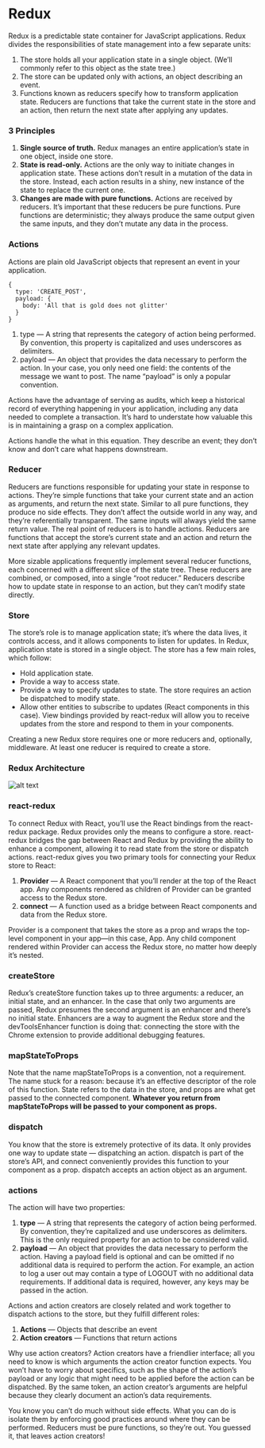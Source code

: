 <h1>Redux</h1>
Redux is a predictable state container for JavaScript applications. Redux divides the responsibilities of state management into a few separate units:

1) The store holds all your application state in a single object. (We’ll commonly refer to this object as the state tree.)
2) The store can be updated only with actions, an object describing an event.
3) Functions known as reducers specify how to transform application state. Reducers are functions that take the current state in the store and an action, then return the next state after applying any updates.

<h3>3 Principles</h3>
<ol>
  <li><strong>Single source of truth.</strong> Redux manages an entire application’s state in one object, inside one store.</li>
  <li><strong>State is read-only.</strong> Actions are the only way to initiate changes in application state. These actions don’t result in a mutation of the data in the store. Instead, each action results in a shiny, new instance of the state to replace the current one.</li>
  <li><strong>Changes are made with pure functions.</strong> Actions are received by reducers. It’s important that these reducers be pure functions. Pure functions are deterministic; they always produce the same output given the same inputs, and they don’t mutate any data in the process.</li>
</ol>

<h3>Actions</h3>
Actions are plain old JavaScript objects that represent an event in your application.

```
{
  type: 'CREATE_POST',
  payload: {
    body: 'All that is gold does not glitter'
  }
}
```

1) type — A string that represents the category of action being performed. By convention, this property is capitalized and uses underscores as delimiters.
2) payload — An object that provides the data necessary to perform the action. In your case, you only need one field: the contents of the message we want to post. The name “payload” is only a popular convention.

Actions have the advantage of serving as audits, which keep a historical record of everything happening in your application, including any data needed to complete a transaction. It’s hard to understate how valuable this is in maintaining a grasp on a complex application. 

Actions handle the what in this equation. They describe an event; they don’t know and don’t care what happens downstream.

<h3>Reducer</h3>
Reducers are functions responsible for updating your state in response to actions. They’re simple functions that take your current state and an action as arguments, and return the next state. Similar to all pure functions, they produce no side effects. They don’t affect the outside world in any way, and they’re referentially transparent. The same inputs will always yield the same return value. The real point of reducers is to handle actions. Reducers are functions that accept the store’s current state and an action and return the next state after applying any relevant updates.

More sizable applications frequently implement several reducer functions, each concerned with a different slice of the state tree. These reducers are combined, or composed, into a single “root reducer.” Reducers describe how to update state in response to an action, but they can’t modify state directly.

<h3>Store</h3>
The store’s role is to manage application state; it’s where the data lives, it controls access, and it allows components to listen for updates.
In Redux, application state is stored in a single object. The store has a few main roles, which follow:
<ul>
  <li>Hold application state.</li>
  <li>Provide a way to access state.</li>
  <li>Provide a way to specify updates to state. The store requires an action be dispatched to modify state.</li>
  <li>Allow other entities to subscribe to updates (React components in this case). View bindings provided by react-redux will allow you to receive updates from the store and respond to them in your components.</li>
</ul>

Creating a new Redux store requires one or more reducers and, optionally, middleware. At least one reducer is required to create a store.

<h3>Redux Architecture</h3>

![alt text](https://github.com/shakespete/redux/blob/dev/img/redux_arch.jpg)

<h3>react-redux</h3>
To connect Redux with React, you’ll use the React bindings from the react-redux package. Redux provides only the means to configure a store. react-redux bridges the gap between React and Redux by providing the ability to enhance a component, allowing it to read state from the store or dispatch actions. react-redux gives you two primary tools for connecting your Redux store to React:

<ol>
  <li><strong>Provider</strong> — A React component that you’ll render at the top of the React app. Any components rendered as children of Provider can be granted access to the Redux store.</li>
  <li><strong>connect</strong> — A function used as a bridge between React components and data from the Redux store.</li>
</ol>

Provider is a component that takes the store as a prop and wraps the top-level component in your app—in this case, App. Any child component rendered within Provider can access the Redux store, no matter how deeply it’s nested.

 <h3>createStore</h3>
 Redux’s createStore function takes up to three arguments: a reducer, an initial state, and an enhancer. In the case that only two arguments are passed, Redux presumes the second argument is an enhancer and there’s no initial state. Enhancers are a way to augment the Redux store and the devToolsEnhancer function is doing that: connecting the store with the Chrome extension to provide additional debugging features.

 <h3>mapStateToProps</h3>
 Note that the name mapStateToProps is a convention, not a requirement. The name stuck for a reason: because it’s an effective descriptor of the role of this function. State refers to the data in the store, and props are what get passed to the connected component. <strong>Whatever you return from mapStateToProps will be passed to your component as props.</strong>

<h3>dispatch</h3>
You know that the store is extremely protective of its data. It only provides one way to update state — dispatching an action. dispatch is part of the store’s API, and connect conveniently provides this function to your component as a prop. dispatch accepts an action object as an argument.

<h3>actions</h3>
The action will have two properties:
<ol>
  <li><strong>type</strong> — A string that represents the category of action being performed. By convention, they’re capitalized and use underscores as delimiters. This is the only required property for an action to be considered valid.</li>
  <li><strong>payload</strong> — An object that provides the data necessary to perform the action. Having a payload field is optional and can be omitted if no additional data is required to perform the action. For example, an action to log a user out may contain a type of LOGOUT with no additional data requirements. If additional data is required, however, any keys may be passed in the action. </li>
</ol>

Actions and action creators are closely related and work together to dispatch actions to the store, but they fulfill different roles:
<ol>
  <li><strong>Actions</strong> — Objects that describe an event</li>
  <li><strong>Action creators</strong> — Functions that return actions</li>
</ol>

Why use action creators? Action creators have a friendlier interface; all you need to know is which arguments the action creator function expects. You won’t have to worry about specifics, such as the shape of the action’s payload or any logic that might need to be applied before the action can be dispatched. By the same token, an action creator’s arguments are helpful because they clearly document an action’s data requirements.

You know you can’t do much without side effects. What you can do is isolate them by enforcing good practices around where they can be performed. Reducers must be pure functions, so they’re out. You guessed it, that leaves action creators!